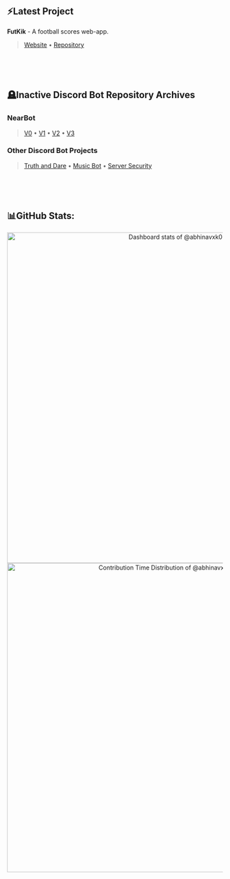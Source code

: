 ## ⚡Latest Project
**FutKik** - A football scores web-app. <br> 
> [Website](https://futkik.vercel.app/) • [Repository](https://github.com/abhinavxk0/twelfthman)
<br>
<br>
<br>

## 🪦Inactive Discord Bot Repository Archives
### NearBot
> [V0](https://github.com/abhinavxk0/nearbeta0) •
[V1](https://github.com/abhinavxk0/nearbeta1) •
[V2](https://github.com/abhinavxk0/nearbot2) •
[V3](https://github.com/abhinavxk0/nearbot)

### Other Discord Bot Projects
> [Truth and Dare](https://github.com/abhinavxk0/truth-and-dare) •
[Music Bot](https://github.com/abhinavxk0/musicbot) •
[Server Security](https://github.com/abhinavxk0/antinuke)
<br>
<br>
<br>

## 📊GitHub Stats:
<!-- Copy-paste in your Readme.md file -->

<a href="https://next.ossinsight.io/widgets/official/compose-user-dashboard-stats?user_id=80951367" target="_blank" style="display: block" align="center">
  <picture>
    <source media="(prefers-color-scheme: dark)" srcset="https://next.ossinsight.io/widgets/official/compose-user-dashboard-stats/thumbnail.png?user_id=80951367&image_size=auto&color_scheme=dark" width="771" height="auto">
    <img alt="Dashboard stats of @abhinavxk0" src="https://next.ossinsight.io/widgets/official/compose-user-dashboard-stats/thumbnail.png?user_id=80951367&image_size=auto&color_scheme=light" width="771" height="auto">
  </picture>
</a>

<!-- Made with [OSS Insight](https://ossinsight.io/) -->

<!-- Copy-paste in your Readme.md file -->

<a href="https://next.ossinsight.io/widgets/official/analyze-user-contribution-time-distribution?period=all_times&user_id=80951367" target="_blank" style="display: block" align="center">
  <picture>
    <source media="(prefers-color-scheme: dark)" srcset="https://next.ossinsight.io/widgets/official/analyze-user-contribution-time-distribution/thumbnail.png?period=all_times&user_id=80951367&image_size=auto&color_scheme=dark" width="721" height="auto">
    <img alt="Contribution Time Distribution of @abhinavxk0" src="https://next.ossinsight.io/widgets/official/analyze-user-contribution-time-distribution/thumbnail.png?period=all_times&user_id=80951367&image_size=auto&color_scheme=light" width="721" height="auto">
  </picture>
</a>

<!-- Made with [OSS Insight](https://ossinsight.io/) -->
